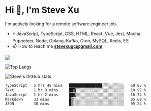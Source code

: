 # Hi 👋, I'm Steve Xu

I'm actively looking for a remote software engineer job.

- ⚡ JavaScript, TypeScript, CSS, HTML, React, Vue, Jest, Mocha,
Puppeteer, Node, Golang, Kafka, Cron, MySQL, Redis, ES
- 📫 How to reach me **stevexugc@gmail.com**

![](https://komarev.com/ghpvc/?username=nusr&color=green)

![Top Langs](https://github-readme-stats.vercel.app/api/top-langs/?username=nusr&langs_count=8&layout=compact)

![Steve's GitHub stats](https://github-readme-stats.vercel.app/api?username=nusr&show_icons=true)

<!--START_SECTION:waka-->

```txt
TypeScript   5 hrs 48 mins   ███████████████░░░░░░░░░░   60.05 %
Text         1 hr 3 mins     ██▓░░░░░░░░░░░░░░░░░░░░░░   10.97 %
JavaScript   1 hr 2 mins     ██▓░░░░░░░░░░░░░░░░░░░░░░   10.74 %
Markdown     33 mins         █▒░░░░░░░░░░░░░░░░░░░░░░░   05.68 %
JSON         30 mins         █▒░░░░░░░░░░░░░░░░░░░░░░░   05.24 %
```

<!--END_SECTION:waka-->
